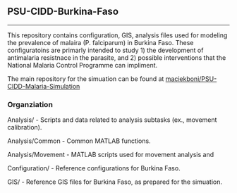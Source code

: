 ## PSU-CIDD-Burkina-Faso
---
This repository contains configuration, GIS, analysis files used for modeling the prevalence of malaira (P. falciparum) in Burkina Faso. These configuratoins are primarly intended to study 1) the development of antimalaria resistnace in the parasite, and 2) possible interventions that the National Malaria Control Programme can impliment.

The main repository for the simuation can be found at [maciekboni/PSU-CIDD-Malaria-Simulation](https://github.com/maciekboni/PSU-CIDD-Malaria-Simulation)

### Organziation
Analysis/         - Scripts and data related to analysis subtasks (ex., movement calibration).

Analysis/Common   - Common MATLAB functions.

Analysis/Movement - MATLAB scripts used for movement analysis and 

Configuration/ - Reference configurations for Burkina Faso.

GIS/ - Reference GIS files for Burkina Faso, as prepared for the simuation.
